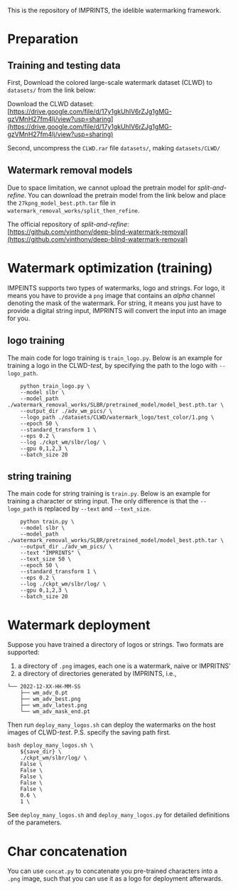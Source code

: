 This is the repository of IMPRINTS, the idelible watermarking framework.

# Preparation

## Training and testing data

First, Download the colored large-scale watermark dataset (CLWD) to `datasets/` from the link below:

Download the CLWD dataset: [https://drive.google.com/file/d/17y1gkUhIV6rZJg1gMG-gzVMnH27fm4Ij/view?usp=sharing](https://drive.google.com/file/d/17y1gkUhIV6rZJg1gMG-gzVMnH27fm4Ij/view?usp=sharing)

Second, uncompress the `CLWD.rar` file `datasets/`, making `datasets/CLWD/`

## Watermark removal models

Due to space limitation, we cannot upload the pretrain model for *split-and-refine*. You can download the pretrain model from the link below and place the `27kpng_model_best.pth.tar` file in `watermark_removal_works/split_then_refine`.

The official repository of *split-and-refine*: [https://github.com/vinthony/deep-blind-watermark-removal](https://github.com/vinthony/deep-blind-watermark-removal)


# Watermark optimization (training)

IMPEINTS supports two types of watermarks, logo and strings. For logo, it means you have to provide a `png` image that contains an *alpha* channel denoting the mask of the watermark. For string, it means you just have to provide a digital string input, IMPRINTS will convert the input into an image for you.

## logo training

The main code for logo training is `train_logo.py`. Below is an example for training a logo in the CLWD-*test*, by specifying the path to the logo with `--logo_path`.

```shell
    python train_logo.py \
    --model slbr \
    --model_path ./watermark_removal_works/SLBR/pretrained_model/model_best.pth.tar \
    --output_dir ./adv_wm_pics/ \
    --logo_path ./datasets/CLWD/watermark_logo/test_color/1.png \
    --epoch 50 \
    --standard_transform 1 \
    --eps 0.2 \
    --log ./ckpt_wm/slbr/log/ \
    --gpu 0,1,2,3 \
    --batch_size 20
```

## string training

The main code for string training is `train.py`. Below is an example for training a character or string input. The only difference is that the `--logo_path` is replaced by `--text` and `--text_size`.

```shell
    python train.py \
    --model slbr \
    --model_path ./watermark_removal_works/SLBR/pretrained_model/model_best.pth.tar \
    --output_dir ./adv_wm_pics/ \
    --text "IMPRINTS" \
    --text_size 50 \
    --epoch 50 \
    --standard_transform 1 \
    --eps 0.2 \
    --log ./ckpt_wm/slbr/log/ \
    --gpu 0,1,2,3 \
    --batch_size 20
```

# Watermark deployment

Suppose you have trained a directory of logos or strings. Two formats are supported:

1. a directory of `.png` images, each one is a watermark, naive or IMPRITNS'
2. a directory of directories generated by IMPRINTS, i.e.,

```shell
└── 2022-12-XX-HH-MM-SS
    ├── wm_adv_0.pt
    ├── wm_adv_best.png
    ├── wm_adv_latest.png
    └── wm_adv_mask_end.pt
```

Then run `deploy_many_logos.sh` can deploy the watermarks on the host images of CLWD-*test*. P.S. specify the saving path first.

```shell
bash deploy_many_logos.sh \
    ${save_dir} \
    ./ckpt_wm/slbr/log/ \
    False \
    False \
    False \
    False \
    False \
    0.6 \
    1 \
```

See `deploy_many_logos.sh` and `deploy_many_logos.py` for detailed definitions of the parameters.

# Char concatenation

You can use `concat.py` to concatenate you pre-trained characters into a `.png` image, such that you can use it as a logo for deployment afterwards.
